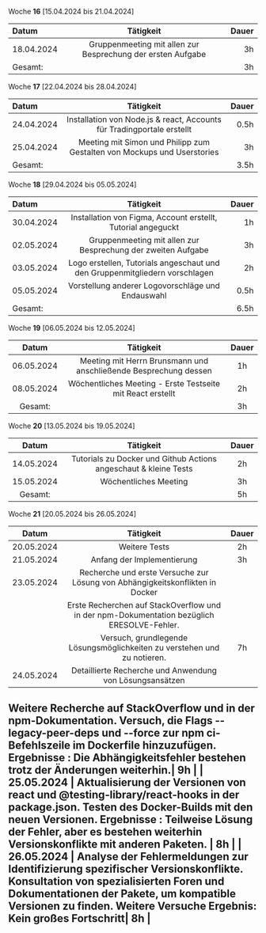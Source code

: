 Woche **16** [15.04.2024 bis 21.04.2024]

| **Datum**  |                              **Tätigkeit**                              | **Dauer** |
|:-----------|:-----------------------------------------------------------------------:| ----: |
| 18.04.2024 |       Gruppenmeeting mit allen zur Besprechung der ersten Aufgabe       | 3h |
| Gesamt: |            | 3h |



Woche **17** [22.04.2024 bis 28.04.2024]

| **Datum**  |                              **Tätigkeit**                              | **Dauer** |
|:-----------|:-----------------------------------------------------------------------:|----------:|
| 24.04.2024 | Installation von Node.js & react, Accounts für Tradingportale erstellt  |      0.5h |
| 25.04.2024 | Meeting mit Simon und Philipp zum Gestalten von Mockups und Userstories |        3h |
| Gesamt: |            | 3.5h |


Woche **18** [29.04.2024 bis 05.05.2024]

| **Datum**  |                              **Tätigkeit**                              | **Dauer** |
|:-----------|:-----------------------------------------------------------------------:|----------:|
| 30.04.2024 | Installation von Figma, Account erstellt, Tutorial angeguckt  |      1h |
| 02.05.2024 | Gruppenmeeting mit allen zur Besprechung der zweiten Aufgabe |        3h |
| 03.05.2024 | Logo erstellen, Tutorials angeschaut und den Gruppenmitgliedern vorschlagen | 2h |
| 05.05.2024 | Vorstellung anderer Logovorschläge und Endauswahl | 0.5h |
| Gesamt: |            | 6.5h |

Woche **19** [06.05.2024 bis 12.05.2024]

| **Datum**      | **Tätigkeit** | **Dauer** |
| :------------: | :-----------: | :-------: |
| 06.05.2024 | Meeting mit Herrn Brunsmann und anschließende Besprechung dessen | 1h |
| 08.05.2024 | Wöchentliches Meeting - Erste Testseite mit React erstellt | 2h |
| Gesamt: | | 3h |

Woche **20** [13.05.2024 bis 19.05.2024]

| **Datum**      | **Tätigkeit** | **Dauer** |
| :------------: | :-----------: | :-------: |
| 14.05.2024 | Tutorials zu Docker und Github Actions angeschaut & kleine Tests| 2h |
| 15.05.2024 | Wöchentliches Meeting | 3h |
| Gesamt: | | 5h |

Woche **21** [20.05.2024 bis 26.05.2024]

| **Datum**      | **Tätigkeit** | **Dauer** |
| :------------: | :-----------: | :-------: |
| 20.05.2024 | Weitere Tests| 2h |
| 21.05.2024 | Anfang der Implementierung | 3h |
| 23.05.2024 | Recherche und erste Versuche zur Lösung von Abhängigkeitskonflikten in Docker | | |
| | Erste Recherchen auf StackOverflow und in der npm-Dokumentation bezüglich ERESOLVE-Fehler. | |
| | Versuch, grundlegende Lösungsmöglichkeiten zu verstehen und zu notieren.| 7h |
| 24.05.2024 | Detaillierte Recherche und Anwendung von Lösungsansätzen
Weitere Recherche auf StackOverflow und in der npm-Dokumentation.
Versuch, die Flags --legacy-peer-deps und --force zur npm ci-Befehlszeile im Dockerfile hinzuzufügen.
Ergebnisse : Die Abhängigkeitsfehler bestehen trotz der Änderungen weiterhin.| 9h |
| 25.05.2024 | Aktualisierung der Versionen von react und @testing-library/react-hooks in der package.json.
Testen des Docker-Builds mit den neuen Versionen.
Ergebnisse : Teilweise Lösung der Fehler, aber es bestehen weiterhin Versionskonflikte mit anderen Paketen. | 8h |
| 26.05.2024 | Analyse der Fehlermeldungen zur Identifizierung spezifischer Versionskonflikte.
Konsultation von spezialisierten Foren und Dokumentationen der Pakete, um kompatible Versionen zu finden.
Weitere Versuche 
Ergebnis: Kein großes Fortschritt| 8h |
---

